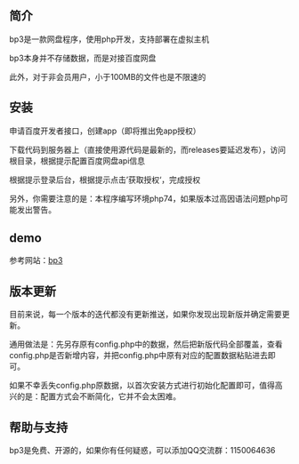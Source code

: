 ## 简介
bp3是一款网盘程序，使用php开发，支持部署在虚拟主机

bp3本身并不存储数据，而是对接百度网盘

此外，对于非会员用户，小于100MB的文件也是不限速的
## 安装
申请百度开发者接口，创建app（即将推出免app授权）

下载代码到服务器上（直接使用源代码是最新的，而releases要延迟发布），访问根目录，根据提示配置百度网盘api信息

根据提示登录后台，根据提示点击’获取授权‘，完成授权

另外，你需要注意的是：本程序编写环境php74，如果版本过高因语法问题php可能发出警告。

## demo
参考网站：<a href="https://bp3.52dixiaowo.com" target="_blank">bp3</a>

## 版本更新

目前来说，每一个版本的迭代都没有更新推送，如果你发现出现新版并确定需要更新。

通用做法是：先另存原有config.php中的数据，然后把新版代码全部覆盖，查看config.php是否新增内容，并把config.php中原有对应的配置数据粘贴进去即可。

如果不幸丢失config.php原数据，以首次安装方式进行初始化配置即可，值得高兴的是：配置方式会不断简化，它并不会太困难。

## 帮助与支持

bp3是免费、开源的，如果你有任何疑惑，可以添加QQ交流群：1150064636

